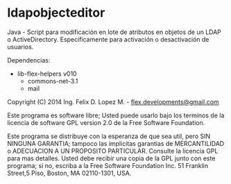 # ldapobjecteditor
Java - Script para modificación en lote de atributos en objetos de un LDAP o ActiveDirectory. Específicamente para activación o desactivación de usuarios.

Dependencias:
 * lib-flex-helpers v010
   * commons-net-3.1
   * mail

Copyright (C) 2014
Ing. Felix D. Lopez M. - flex.developments@gmail.com

Este programa es software libre; Usted puede usarlo bajo los terminos de la licencia de software GPL version 2.0 de la Free Software Foundation.

Este programa se distribuye con la esperanza de que sea util, pero SIN NINGUNA GARANTIA; tampoco las implicitas garantias de MERCANTILIDAD o ADECUACION A UN PROPOSITO PARTICULAR. Consulte la licencia GPL para mas detalles. Usted debe recibir una copia de la GPL junto con este programa; si no, escriba a la Free Software Foundation Inc. 51 Franklin Street,5 Piso, Boston, MA 02110-1301, USA.